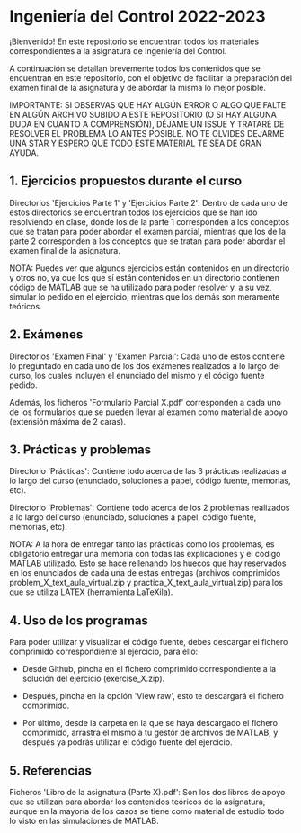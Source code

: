 # Ingeniería del Control 2022-2023

¡Bienvenido! En este repositorio se encuentran todos los materiales correspondientes a la asignatura de Ingeniería del Control.

A continuación se detallan brevemente todos los contenidos que se encuentran en este repositorio, con el objetivo de facilitar la preparación del examen final de la asignatura y de abordar la misma lo mejor posible.

IMPORTANTE: SI OBSERVAS QUE HAY ALGÚN ERROR O ALGO QUE FALTE EN ALGÚN ARCHIVO SUBIDO A ESTE REPOSITORIO (O SI HAY ALGUNA DUDA EN CUANTO A COMPRENSIÓN), DÉJAME UN ISSUE Y TRATARÉ DE RESOLVER EL PROBLEMA LO ANTES POSIBLE. NO TE OLVIDES DEJARME UNA STAR Y ESPERO QUE TODO ESTE MATERIAL TE SEA DE GRAN AYUDA.

## 1. Ejercicios propuestos durante el curso

Directorios 'Ejercicios Parte 1' y 'Ejercicios Parte 2': Dentro de cada uno de estos directorios se encuentran todos los ejercicios que se han ido resolviendo en clase, donde los de la parte 1 corresponden a los conceptos que se tratan para poder abordar el examen parcial, mientras que los de la parte 2 corresponden a los conceptos que se tratan para poder abordar el examen final de la asignatura.

NOTA: Puedes ver que algunos ejercicios están contenidos en un directorio y otros no, ya que los que sí están contenidos en un directorio contienen código de MATLAB que se ha utilizado para poder resolver y, a su vez, simular lo pedido en el ejercicio; mientras que los demás son meramente teóricos.

## 2. Exámenes

Directorios 'Examen Final' y 'Examen Parcial': Cada uno de estos contiene lo preguntado en cada uno de los dos exámenes realizados a lo largo del curso, los cuales incluyen el enunciado del mismo y el código fuente pedido.

Además, los ficheros 'Formulario Parcial X.pdf' corresponden a cada uno de los formularios que se pueden llevar al examen como material de apoyo (extensión máxima de 2 caras).

## 3. Prácticas y problemas

Directorio 'Prácticas': Contiene todo acerca de las 3 prácticas realizadas a lo largo del curso (enunciado, soluciones a papel, código fuente, memorias, etc).

Directorio 'Problemas': Contiene todo acerca de los 2 problemas realizados a lo largo del curso (enunciado, soluciones a papel, código fuente, memorias, etc).

NOTA: A la hora de entregar tanto las prácticas como los problemas, es obligatorio entregar una memoria con todas las explicaciones y el código MATLAB utilizado. Esto se hace rellenando los huecos que hay reservados en los enunciados de cada una de estas entregas (archivos comprimidos problem_X_text_aula_virtual.zip y practica_X_text_aula_virtual.zip) para los que se utiliza LATEX (herramienta LaTeXila).

## 4. Uso de los programas

Para poder utilizar y visualizar el código fuente, debes descargar el fichero comprimido correspondiente al ejercicio, para ello:

- Desde Github, pincha en el fichero comprimido correspondiente a la solución del ejercicio (exercise_X.zip).

- Después, pincha en la opción 'View raw', esto te descargará el fichero comprimido.

- Por último, desde la carpeta en la que se haya descargado el fichero comprimido, arrastra el mismo a tu gestor de archivos de MATLAB, y después ya podrás utilizar el código fuente del ejercicio.

## 5. Referencias

Ficheros 'Libro de la asignatura (Parte X).pdf': Son los dos libros de apoyo que se utilizan para abordar los contenidos teóricos de la asignatura, aunque en la mayoría de los casos se tiene como material de estudio todo lo visto en las simulaciones de MATLAB.
